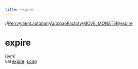 ```yaml
---
title: expire
---
```

//[Perry](../../../../index.html)/[client.autoban](../../index.html)/[AutobanFactory](../index.html)/[MOVE_MONSTER](index.html)/[expire](expire.html)



# expire



[jvm]\
val [expire](expire.html): [Long](https://kotlinlang.org/api/latest/jvm/stdlib/kotlin/-long/index.html)




